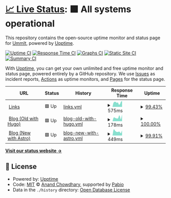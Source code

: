 # [📈 Live Status](https://status.ummit.dev): <!--live status--> **🟩 All systems operational**

This repository contains the open-source uptime monitor and status page for [UmmIt](https://ummit.dev), powered by [Upptime](https://github.com/upptime/upptime).

[![Uptime CI](https://github.com/UmmItC/upptime/workflows/Uptime%20CI/badge.svg)](https://github.com/UmmItC/upptime/actions?query=workflow%3A%22Uptime+CI%22)
[![Response Time CI](https://github.com/UmmItC/upptime/workflows/Response%20Time%20CI/badge.svg)](https://github.com/UmmItC/upptime/actions?query=workflow%3A%22Response+Time+CI%22)
[![Graphs CI](https://github.com/UmmItC/upptime/workflows/Graphs%20CI/badge.svg)](https://github.com/UmmItC/upptime/actions?query=workflow%3A%22Graphs+CI%22)
[![Static Site CI](https://github.com/UmmItC/upptime/workflows/Static%20Site%20CI/badge.svg)](https://github.com/UmmItC/upptime/actions?query=workflow%3A%22Static+Site+CI%22)
[![Summary CI](https://github.com/UmmItC/upptime/workflows/Summary%20CI/badge.svg)](https://github.com/UmmItC/upptime/actions?query=workflow%3A%22Summary+CI%22)

With [Upptime](https://upptime.js.org), you can get your own unlimited and free uptime monitor and status page, powered entirely by a GitHub repository. We use [Issues](https://github.com/UmmItC/upptime/issues) as incident reports, [Actions](https://github.com/UmmItC/upptime/actions) as uptime monitors, and [Pages](https://status.ummit.dev) for the status page.

<!--start: status pages-->
<!-- This summary is generated by Upptime (https://github.com/upptime/upptime) -->
<!-- Do not edit this manually, your changes will be overwritten -->
<!-- prettier-ignore -->
| URL | Status | History | Response Time | Uptime |
| --- | ------ | ------- | ------------- | ------ |
| <img alt="" src="https://icons.duckduckgo.com/ip3/links.ummit.dev.ico" height="13"> [Links](https://links.ummit.dev) | 🟩 Up | [links.yml](https://github.com/UmmItKin/Upptime/commits/HEAD/history/links.yml) | <details><summary><img alt="Response time graph" src="./graphs/links/response-time-week.png" height="20"> 575ms</summary><br><a href="https://status.ummit.dev/history/links"><img alt="Response time 333" src="https://img.shields.io/endpoint?url=https%3A%2F%2Fraw.githubusercontent.com%2FUmmItKin%2FUpptime%2FHEAD%2Fapi%2Flinks%2Fresponse-time.json"></a><br><a href="https://status.ummit.dev/history/links"><img alt="24-hour response time 604" src="https://img.shields.io/endpoint?url=https%3A%2F%2Fraw.githubusercontent.com%2FUmmItKin%2FUpptime%2FHEAD%2Fapi%2Flinks%2Fresponse-time-day.json"></a><br><a href="https://status.ummit.dev/history/links"><img alt="7-day response time 575" src="https://img.shields.io/endpoint?url=https%3A%2F%2Fraw.githubusercontent.com%2FUmmItKin%2FUpptime%2FHEAD%2Fapi%2Flinks%2Fresponse-time-week.json"></a><br><a href="https://status.ummit.dev/history/links"><img alt="30-day response time 566" src="https://img.shields.io/endpoint?url=https%3A%2F%2Fraw.githubusercontent.com%2FUmmItKin%2FUpptime%2FHEAD%2Fapi%2Flinks%2Fresponse-time-month.json"></a><br><a href="https://status.ummit.dev/history/links"><img alt="1-year response time 323" src="https://img.shields.io/endpoint?url=https%3A%2F%2Fraw.githubusercontent.com%2FUmmItKin%2FUpptime%2FHEAD%2Fapi%2Flinks%2Fresponse-time-year.json"></a></details> | <details><summary><a href="https://status.ummit.dev/history/links">99.43%</a></summary><a href="https://status.ummit.dev/history/links"><img alt="All-time uptime 99.68%" src="https://img.shields.io/endpoint?url=https%3A%2F%2Fraw.githubusercontent.com%2FUmmItKin%2FUpptime%2FHEAD%2Fapi%2Flinks%2Fuptime.json"></a><br><a href="https://status.ummit.dev/history/links"><img alt="24-hour uptime 99.38%" src="https://img.shields.io/endpoint?url=https%3A%2F%2Fraw.githubusercontent.com%2FUmmItKin%2FUpptime%2FHEAD%2Fapi%2Flinks%2Fuptime-day.json"></a><br><a href="https://status.ummit.dev/history/links"><img alt="7-day uptime 99.43%" src="https://img.shields.io/endpoint?url=https%3A%2F%2Fraw.githubusercontent.com%2FUmmItKin%2FUpptime%2FHEAD%2Fapi%2Flinks%2Fuptime-week.json"></a><br><a href="https://status.ummit.dev/history/links"><img alt="30-day uptime 99.81%" src="https://img.shields.io/endpoint?url=https%3A%2F%2Fraw.githubusercontent.com%2FUmmItKin%2FUpptime%2FHEAD%2Fapi%2Flinks%2Fuptime-month.json"></a><br><a href="https://status.ummit.dev/history/links"><img alt="1-year uptime 99.64%" src="https://img.shields.io/endpoint?url=https%3A%2F%2Fraw.githubusercontent.com%2FUmmItKin%2FUpptime%2FHEAD%2Fapi%2Flinks%2Fuptime-year.json"></a></details>
| <img alt="" src="https://icons.duckduckgo.com/ip3/blog.ummit.dev.ico" height="13"> [Blog (Old with Hugo)](https://blog.ummit.dev) | 🟩 Up | [blog-old-with-hugo.yml](https://github.com/UmmItKin/Upptime/commits/HEAD/history/blog-old-with-hugo.yml) | <details><summary><img alt="Response time graph" src="./graphs/blog-old-with-hugo/response-time-week.png" height="20"> 178ms</summary><br><a href="https://status.ummit.dev/history/blog-old-with-hugo"><img alt="Response time 298" src="https://img.shields.io/endpoint?url=https%3A%2F%2Fraw.githubusercontent.com%2FUmmItKin%2FUpptime%2FHEAD%2Fapi%2Fblog-old-with-hugo%2Fresponse-time.json"></a><br><a href="https://status.ummit.dev/history/blog-old-with-hugo"><img alt="24-hour response time 297" src="https://img.shields.io/endpoint?url=https%3A%2F%2Fraw.githubusercontent.com%2FUmmItKin%2FUpptime%2FHEAD%2Fapi%2Fblog-old-with-hugo%2Fresponse-time-day.json"></a><br><a href="https://status.ummit.dev/history/blog-old-with-hugo"><img alt="7-day response time 178" src="https://img.shields.io/endpoint?url=https%3A%2F%2Fraw.githubusercontent.com%2FUmmItKin%2FUpptime%2FHEAD%2Fapi%2Fblog-old-with-hugo%2Fresponse-time-week.json"></a><br><a href="https://status.ummit.dev/history/blog-old-with-hugo"><img alt="30-day response time 206" src="https://img.shields.io/endpoint?url=https%3A%2F%2Fraw.githubusercontent.com%2FUmmItKin%2FUpptime%2FHEAD%2Fapi%2Fblog-old-with-hugo%2Fresponse-time-month.json"></a><br><a href="https://status.ummit.dev/history/blog-old-with-hugo"><img alt="1-year response time 298" src="https://img.shields.io/endpoint?url=https%3A%2F%2Fraw.githubusercontent.com%2FUmmItKin%2FUpptime%2FHEAD%2Fapi%2Fblog-old-with-hugo%2Fresponse-time-year.json"></a></details> | <details><summary><a href="https://status.ummit.dev/history/blog-old-with-hugo">100.00%</a></summary><a href="https://status.ummit.dev/history/blog-old-with-hugo"><img alt="All-time uptime 100.00%" src="https://img.shields.io/endpoint?url=https%3A%2F%2Fraw.githubusercontent.com%2FUmmItKin%2FUpptime%2FHEAD%2Fapi%2Fblog-old-with-hugo%2Fuptime.json"></a><br><a href="https://status.ummit.dev/history/blog-old-with-hugo"><img alt="24-hour uptime 100.00%" src="https://img.shields.io/endpoint?url=https%3A%2F%2Fraw.githubusercontent.com%2FUmmItKin%2FUpptime%2FHEAD%2Fapi%2Fblog-old-with-hugo%2Fuptime-day.json"></a><br><a href="https://status.ummit.dev/history/blog-old-with-hugo"><img alt="7-day uptime 100.00%" src="https://img.shields.io/endpoint?url=https%3A%2F%2Fraw.githubusercontent.com%2FUmmItKin%2FUpptime%2FHEAD%2Fapi%2Fblog-old-with-hugo%2Fuptime-week.json"></a><br><a href="https://status.ummit.dev/history/blog-old-with-hugo"><img alt="30-day uptime 100.00%" src="https://img.shields.io/endpoint?url=https%3A%2F%2Fraw.githubusercontent.com%2FUmmItKin%2FUpptime%2FHEAD%2Fapi%2Fblog-old-with-hugo%2Fuptime-month.json"></a><br><a href="https://status.ummit.dev/history/blog-old-with-hugo"><img alt="1-year uptime 100.00%" src="https://img.shields.io/endpoint?url=https%3A%2F%2Fraw.githubusercontent.com%2FUmmItKin%2FUpptime%2FHEAD%2Fapi%2Fblog-old-with-hugo%2Fuptime-year.json"></a></details>
| <img alt="" src="https://icons.duckduckgo.com/ip3/blog.withkin.me.ico" height="13"> [Blog (New with Astro)](https://blog.withkin.me) | 🟩 Up | [blog-new-with-astro.yml](https://github.com/UmmItKin/Upptime/commits/HEAD/history/blog-new-with-astro.yml) | <details><summary><img alt="Response time graph" src="./graphs/blog-new-with-astro/response-time-week.png" height="20"> 449ms</summary><br><a href="https://status.ummit.dev/history/blog-new-with-astro"><img alt="Response time 409" src="https://img.shields.io/endpoint?url=https%3A%2F%2Fraw.githubusercontent.com%2FUmmItKin%2FUpptime%2FHEAD%2Fapi%2Fblog-new-with-astro%2Fresponse-time.json"></a><br><a href="https://status.ummit.dev/history/blog-new-with-astro"><img alt="24-hour response time 672" src="https://img.shields.io/endpoint?url=https%3A%2F%2Fraw.githubusercontent.com%2FUmmItKin%2FUpptime%2FHEAD%2Fapi%2Fblog-new-with-astro%2Fresponse-time-day.json"></a><br><a href="https://status.ummit.dev/history/blog-new-with-astro"><img alt="7-day response time 449" src="https://img.shields.io/endpoint?url=https%3A%2F%2Fraw.githubusercontent.com%2FUmmItKin%2FUpptime%2FHEAD%2Fapi%2Fblog-new-with-astro%2Fresponse-time-week.json"></a><br><a href="https://status.ummit.dev/history/blog-new-with-astro"><img alt="30-day response time 332" src="https://img.shields.io/endpoint?url=https%3A%2F%2Fraw.githubusercontent.com%2FUmmItKin%2FUpptime%2FHEAD%2Fapi%2Fblog-new-with-astro%2Fresponse-time-month.json"></a><br><a href="https://status.ummit.dev/history/blog-new-with-astro"><img alt="1-year response time 409" src="https://img.shields.io/endpoint?url=https%3A%2F%2Fraw.githubusercontent.com%2FUmmItKin%2FUpptime%2FHEAD%2Fapi%2Fblog-new-with-astro%2Fresponse-time-year.json"></a></details> | <details><summary><a href="https://status.ummit.dev/history/blog-new-with-astro">99.91%</a></summary><a href="https://status.ummit.dev/history/blog-new-with-astro"><img alt="All-time uptime 99.83%" src="https://img.shields.io/endpoint?url=https%3A%2F%2Fraw.githubusercontent.com%2FUmmItKin%2FUpptime%2FHEAD%2Fapi%2Fblog-new-with-astro%2Fuptime.json"></a><br><a href="https://status.ummit.dev/history/blog-new-with-astro"><img alt="24-hour uptime 99.38%" src="https://img.shields.io/endpoint?url=https%3A%2F%2Fraw.githubusercontent.com%2FUmmItKin%2FUpptime%2FHEAD%2Fapi%2Fblog-new-with-astro%2Fuptime-day.json"></a><br><a href="https://status.ummit.dev/history/blog-new-with-astro"><img alt="7-day uptime 99.91%" src="https://img.shields.io/endpoint?url=https%3A%2F%2Fraw.githubusercontent.com%2FUmmItKin%2FUpptime%2FHEAD%2Fapi%2Fblog-new-with-astro%2Fuptime-week.json"></a><br><a href="https://status.ummit.dev/history/blog-new-with-astro"><img alt="30-day uptime 99.92%" src="https://img.shields.io/endpoint?url=https%3A%2F%2Fraw.githubusercontent.com%2FUmmItKin%2FUpptime%2FHEAD%2Fapi%2Fblog-new-with-astro%2Fuptime-month.json"></a><br><a href="https://status.ummit.dev/history/blog-new-with-astro"><img alt="1-year uptime 99.83%" src="https://img.shields.io/endpoint?url=https%3A%2F%2Fraw.githubusercontent.com%2FUmmItKin%2FUpptime%2FHEAD%2Fapi%2Fblog-new-with-astro%2Fuptime-year.json"></a></details>

<!--end: status pages-->

[**Visit our status website →**](https://status.ummit.dev)

## 📄 License

- Powered by: [Upptime](https://github.com/upptime/upptime)
- Code: [MIT](./LICENSE) © [Anand Chowdhary](https://anandchowdhary.com), supported by [Pabio](https://pabio.com)
- Data in the `./history` directory: [Open Database License](https://opendatacommons.org/licenses/odbl/1-0/)
